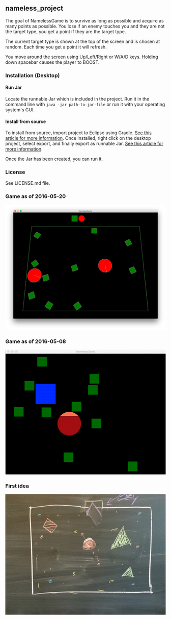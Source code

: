 ## nameless_project
The goal of NamelessGame is to survive as long as possible and acquire as many points as possible. You lose if an enemy touches you and they are not the target type, you get a point if they are the target type.

The current target type is shown at the top of the screen and is chosen at random. Each time you get a point it will refresh.

You move around the screen using Up/Left/Right or W/A/D keys. Holding down spacebar causes the player to BOOST.

### Installation (Desktop)
#### Run Jar
Locate the runnable Jar which is included in the project. Run it in the command line with `java -jar path-to-jar-file` or run it with your operating system's GUI.

#### Install from source
To install from source, import project to Eclipse using Gradle. [See this article for more information](https://github.com/libgdx/libgdx/wiki/Gradle-and-Eclipse). Once installed, right click on the desktop project, select export, and finally export as runnable Jar. [See this article for more information](https://github.com/libgdx/libgdx/wiki/Deploying-your-application).

Once the Jar has been created, you can run it.

### License
See LICENSE.md file.

### Game as of 2016-05-20
![](current_game_2016_05_20.png)

### Game as of 2016-05-08
![Alt text](namelessGIF.gif)

### First idea
![Alt text](prototype.JPG)
